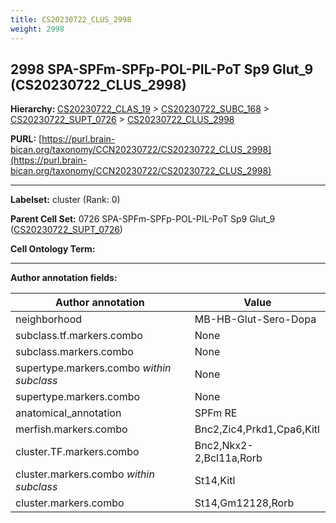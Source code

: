 ```yaml
---
title: CS20230722_CLUS_2998
weight: 2998
---
```

## 2998 SPA-SPFm-SPFp-POL-PIL-PoT Sp9 Glut_9 (CS20230722_CLUS_2998)
<b>Hierarchy: </b>
[CS20230722_CLAS_19](../CS20230722_CLAS_19) >
[CS20230722_SUBC_168](../CS20230722_SUBC_168) >
[CS20230722_SUPT_0726](../CS20230722_SUPT_0726) >
[CS20230722_CLUS_2998](../CS20230722_CLUS_2998)

**PURL:** [https://purl.brain-bican.org/taxonomy/CCN20230722/CS20230722_CLUS_2998](https://purl.brain-bican.org/taxonomy/CCN20230722/CS20230722_CLUS_2998)

---


**Labelset:** cluster (Rank: 0)

**Parent Cell Set:** 0726 SPA-SPFm-SPFp-POL-PIL-PoT Sp9 Glut_9 ([CS20230722_SUPT_0726](../CS20230722_SUPT_0726))



**Cell Ontology Term:** 

[MARKER GENES.]: #


---

[TRANSFERRED ANNOTATIONS.]: #


[AUTHOR ANNOTATION FIELDS.]: #


**Author annotation fields:**

| Author annotation | Value |
|-------------------|-------|
|neighborhood|MB-HB-Glut-Sero-Dopa|
|subclass.tf.markers.combo|None|
|subclass.markers.combo|None|
|supertype.markers.combo _within subclass_|None|
|supertype.markers.combo|None|
|anatomical_annotation|SPFm RE|
|merfish.markers.combo|Bnc2,Zic4,Prkd1,Cpa6,Kitl|
|cluster.TF.markers.combo|Bnc2,Nkx2-2,Bcl11a,Rorb|
|cluster.markers.combo _within subclass_|St14,Kitl|
|cluster.markers.combo|St14,Gm12128,Rorb|
